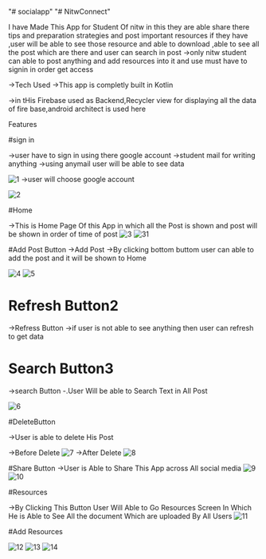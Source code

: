 "# socialapp" 
"# NitwConnect" 


I have Made This App for Student Of nitw in this they are able share there tips and preparation strategies and post important resources if they have ,user will be able to see those resource and able to download ,able to see all the post which are there and user can search in post 
->only nitw student can able to post anything and add resources into it and use must have to signin in order get access

->Tech Used
->This app is completly built in Kotlin

->in tHis Firebase used as Backend,Recycler view for displaying all the data of fire base,android architect is used here

Features

#sign in

->user have to sign in using there google account
  ->student mail for writing anything 
  ->using anymail user will be able to see data
  
  
  ![1](https://user-images.githubusercontent.com/54497832/124351646-2e0f9b80-dc19-11eb-9b8d-9eca6ebaabd2.jpeg)
->user will choose google account

![2](https://user-images.githubusercontent.com/54497832/124351656-3e277b00-dc19-11eb-9eb9-aed55c89a612.jpeg)

#Home 

->This is Home Page Of this App in which all the Post is shown and post will be shown in order of time of post
![3](https://user-images.githubusercontent.com/54497832/124351705-978faa00-dc19-11eb-8e23-926d550f1a67.jpeg)
![31](https://user-images.githubusercontent.com/54497832/124351816-28668580-dc1a-11eb-883c-bdb0349fbce8.jpeg)

#Add Post Button
->Add Post 
->By clicking bottom buttom user can able to add the post and it will be shown to Home


![4](https://user-images.githubusercontent.com/54497832/124351759-e6d5da80-dc19-11eb-91c0-2c0143b94fc0.jpeg)
![5](https://user-images.githubusercontent.com/54497832/124351762-e89f9e00-dc19-11eb-9535-3baa09d79a5c.jpeg)


# Refresh Button2

->Refress Button 
->if user is not able to see anything then user can refresh to get data

# Search Button3
->search Button
-.User Will be able to Search Text in All Post

![6](https://user-images.githubusercontent.com/54497832/124351904-be021500-dc1a-11eb-8dff-d7f8980878fe.jpeg)


#DeleteButton

->User is able to delete His Post

->Before Delete
![7](https://user-images.githubusercontent.com/54497832/124351988-41236b00-dc1b-11eb-8902-9398e95a59e0.jpeg)
->After Delete
![8](https://user-images.githubusercontent.com/54497832/124351997-4c769680-dc1b-11eb-9544-d195413d93ba.jpeg)

#Share Button
->User is Able to Share This App across All social media
![9](https://user-images.githubusercontent.com/54497832/124352078-bd1db300-dc1b-11eb-98db-e9747e3d7de5.jpeg)
![10](https://user-images.githubusercontent.com/54497832/124352079-be4ee000-dc1b-11eb-933b-b7512945179a.jpeg)


#Resources

->By Clicking This Button User Will Able to Go Resources Screen In Which He is Able to See All the document Which are uploaded By All Users
![11](https://user-images.githubusercontent.com/54497832/124352287-2b16aa00-dc1d-11eb-81cc-8c260ca5dabd.jpeg)


#Add Resources


![12](https://user-images.githubusercontent.com/54497832/124352311-3ec21080-dc1d-11eb-81df-d83bd06de4f2.jpeg)
![13](https://user-images.githubusercontent.com/54497832/124352321-41246a80-dc1d-11eb-913b-2787b4fb3cbc.jpeg)
![14](https://user-images.githubusercontent.com/54497832/124352324-4386c480-dc1d-11eb-9937-45d9f6d2c3b4.jpeg)











